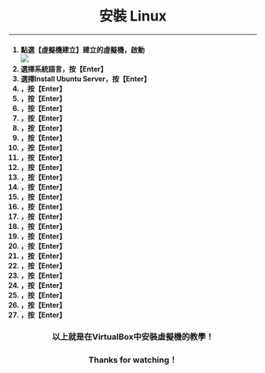 # **<center>安裝 Linux**

---

<ol><h4>
  <li>點選【虛擬機建立】建立的虛擬機，啟動
  <br><img src='../img/virtual/part3_.png'>
  <li>選擇系統語言，按【Enter】
  <li>選擇Install Ubuntu Server，按【Enter】
  <li>，按【Enter】
  <li>，按【Enter】
  <li>，按【Enter】
  <li>，按【Enter】
  <li>，按【Enter】
  <li>，按【Enter】
  <li>，按【Enter】
  <li>，按【Enter】
  <li>，按【Enter】
  <li>，按【Enter】
  <li>，按【Enter】
  <li>，按【Enter】
  <li>，按【Enter】
  <li>，按【Enter】
  <li>，按【Enter】
  <li>，按【Enter】
  <li>，按【Enter】
  <li>，按【Enter】
  <li>，按【Enter】
  <li>，按【Enter】
  <li>，按【Enter】
  <li>，按【Enter】
  <li>，按【Enter】
  <li>，按【Enter】
</h4></ol>


### **<center>以上就是在VirtualBox中安裝虛擬機的教學！**
### **<center>Thanks for watching！**